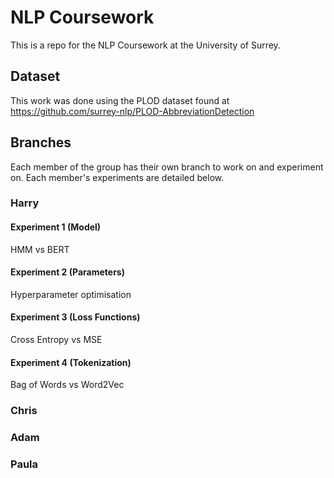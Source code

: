 # NLP Coursework

This is a repo for the NLP Coursework at the University of Surrey.

## Dataset

This work was done using the PLOD dataset found at https://github.com/surrey-nlp/PLOD-AbbreviationDetection

## Branches

Each member of the group has their own branch to work on and experiment on. Each member's experiments are detailed below.

### Harry

#### Experiment 1 (Model)

HMM vs BERT

#### Experiment 2 (Parameters)

Hyperparameter optimisation

#### Experiment 3 (Loss Functions)

Cross Entropy vs MSE

#### Experiment 4 (Tokenization)

Bag of Words vs Word2Vec

### Chris

### Adam

### Paula
